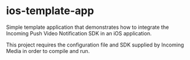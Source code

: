 ios-template-app
================

Simple template application that demonstrates how to integrate the Incoming Push Video Notification SDK in an iOS application.

This project requires the configuration file and SDK supplied by Incoming Media in order to compile and run.

<!--
Two pieces of configuration need to be set before running the sample application. Go to `incoming-ios-sdk.plist` and:
   1. Add the project key supplied by Incoming Media.
   2. Add the API endpoint supplied by Incoming Media. 
-->

